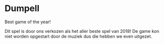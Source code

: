 # Dumpell
Best game of the year!

Dit spel is door ons verkozen als het aller beste spel van 2018!
De game kon niet worden opgestart door de muziek dus die hebben we even uitgezet.
